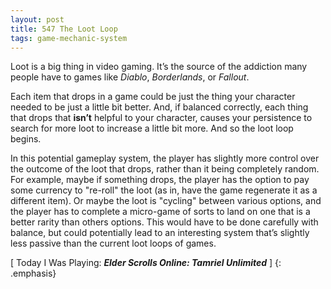 ```yaml
---
layout: post
title: 547 The Loot Loop
tags: game-mechanic-system
---
```

Loot is a big thing in video gaming.  It’s the source of the addiction many people have to games like *Diablo*, *Borderlands*, or *Fallout*.

Each item that drops in a game could be just the thing your character needed to be just a little bit better. And, if balanced correctly, each thing that drops that **isn’t** helpful to your character, causes your persistence to search for more loot to increase a little bit more. And so the loot loop begins.

In this potential gameplay system, the player has slightly more control over the outcome of the loot that drops, rather than it being completely random.  For example, maybe if something drops, the player has the option to pay some currency to "re-roll" the loot (as in, have the game regenerate it as a different item).  Or maybe the loot is "cycling" between various options, and the player has to complete a micro-game of sorts to land on one that is a better rarity than others options.  This would have to be done carefully with balance, but could potentially lead to an interesting system that’s slightly less passive than the current loot loops of games.

[ Today I Was Playing: ***Elder Scrolls Online: Tamriel Unlimited*** ]
{: .emphasis}